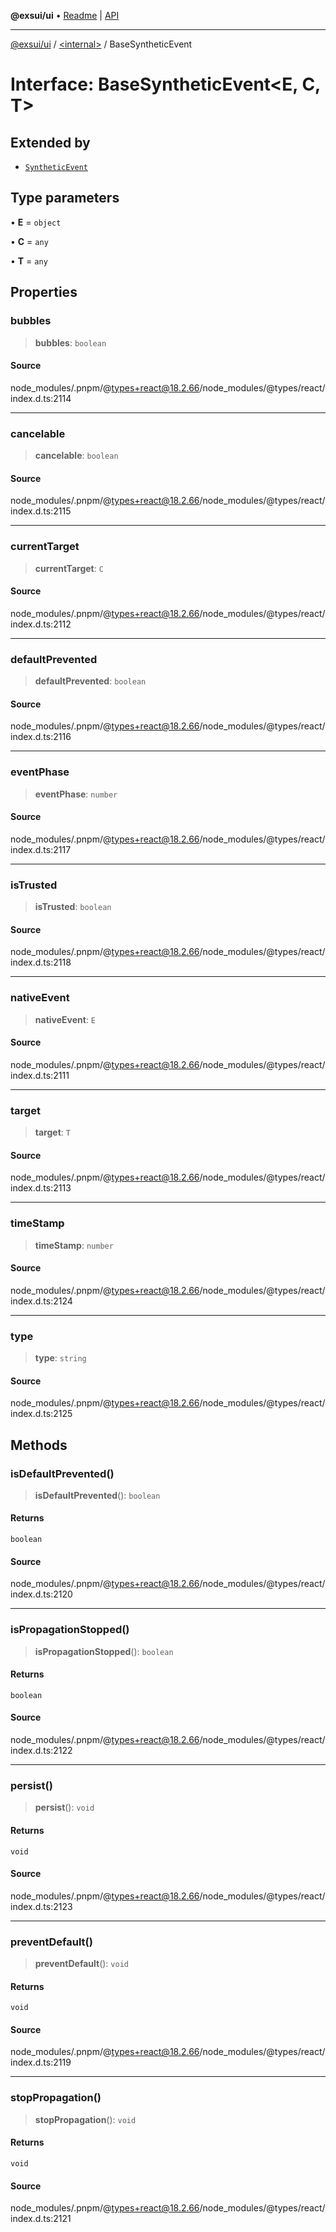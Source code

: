 **@exsui/ui** • [Readme](../../README.md) \| [API](../../globals.md)

***

[@exsui/ui](../../README.md) / [\<internal\>](../README.md) / BaseSyntheticEvent

# Interface: BaseSyntheticEvent\<E, C, T\>

## Extended by

- [`SyntheticEvent`](SyntheticEvent-1.md)

## Type parameters

• **E** = `object`

• **C** = `any`

• **T** = `any`

## Properties

### bubbles

> **bubbles**: `boolean`

#### Source

node\_modules/.pnpm/@types+react@18.2.66/node\_modules/@types/react/index.d.ts:2114

***

### cancelable

> **cancelable**: `boolean`

#### Source

node\_modules/.pnpm/@types+react@18.2.66/node\_modules/@types/react/index.d.ts:2115

***

### currentTarget

> **currentTarget**: `C`

#### Source

node\_modules/.pnpm/@types+react@18.2.66/node\_modules/@types/react/index.d.ts:2112

***

### defaultPrevented

> **defaultPrevented**: `boolean`

#### Source

node\_modules/.pnpm/@types+react@18.2.66/node\_modules/@types/react/index.d.ts:2116

***

### eventPhase

> **eventPhase**: `number`

#### Source

node\_modules/.pnpm/@types+react@18.2.66/node\_modules/@types/react/index.d.ts:2117

***

### isTrusted

> **isTrusted**: `boolean`

#### Source

node\_modules/.pnpm/@types+react@18.2.66/node\_modules/@types/react/index.d.ts:2118

***

### nativeEvent

> **nativeEvent**: `E`

#### Source

node\_modules/.pnpm/@types+react@18.2.66/node\_modules/@types/react/index.d.ts:2111

***

### target

> **target**: `T`

#### Source

node\_modules/.pnpm/@types+react@18.2.66/node\_modules/@types/react/index.d.ts:2113

***

### timeStamp

> **timeStamp**: `number`

#### Source

node\_modules/.pnpm/@types+react@18.2.66/node\_modules/@types/react/index.d.ts:2124

***

### type

> **type**: `string`

#### Source

node\_modules/.pnpm/@types+react@18.2.66/node\_modules/@types/react/index.d.ts:2125

## Methods

### isDefaultPrevented()

> **isDefaultPrevented**(): `boolean`

#### Returns

`boolean`

#### Source

node\_modules/.pnpm/@types+react@18.2.66/node\_modules/@types/react/index.d.ts:2120

***

### isPropagationStopped()

> **isPropagationStopped**(): `boolean`

#### Returns

`boolean`

#### Source

node\_modules/.pnpm/@types+react@18.2.66/node\_modules/@types/react/index.d.ts:2122

***

### persist()

> **persist**(): `void`

#### Returns

`void`

#### Source

node\_modules/.pnpm/@types+react@18.2.66/node\_modules/@types/react/index.d.ts:2123

***

### preventDefault()

> **preventDefault**(): `void`

#### Returns

`void`

#### Source

node\_modules/.pnpm/@types+react@18.2.66/node\_modules/@types/react/index.d.ts:2119

***

### stopPropagation()

> **stopPropagation**(): `void`

#### Returns

`void`

#### Source

node\_modules/.pnpm/@types+react@18.2.66/node\_modules/@types/react/index.d.ts:2121
